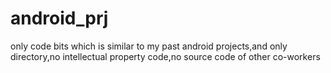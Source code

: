 # android_prj
only code bits which is similar to my past android projects,and only directory,no intellectual property code,no source code of other co-workers 
